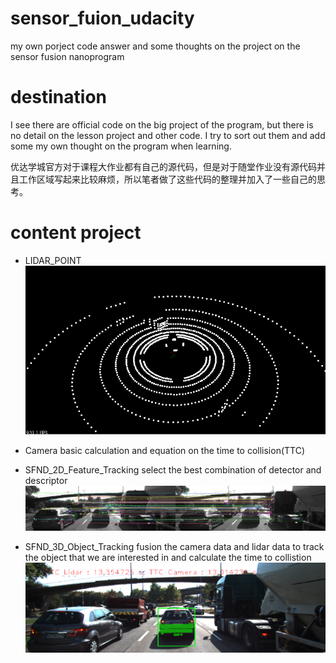# sensor_fuion_udacity
my own porject code answer and some thoughts on the project on the sensor fusion nanoprogram

# destination
I see there are official code on the big project of the program, but there is no detail on the lesson project and other code. I try to sort out them and add some my own thought on the program when learning.

优达学城官方对于课程大作业都有自己的源代码，但是对于随堂作业没有源代码并且工作区域写起来比较麻烦，所以笔者做了这些代码的整理并加入了一些自己的思考。

# content project

* LIDAR_POINT
![LIdAR_POINT](https://github.com/xinchenstephen/sensor_fuion_udacity/blob/master/img/lidar.png)

* Camera
basic calculation and equation on the time to collision(TTC)

* SFND_2D_Feature_Tracking
select the best combination of detector and descriptor
![2Dtracking](https://github.com/xinchenstephen/sensor_fuion_udacity/blob/master/img/2D.png)

* SFND_3D_Object_Tracking
fusion the camera data and lidar data to track the object that we are interested in and calculate the time to collistion
![3Dtracking](https://github.com/xinchenstephen/sensor_fuion_udacity/blob/master/img/3D.png)


